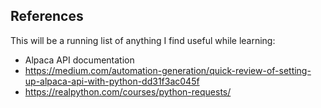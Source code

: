 ## References

This will be a running list of anything I find useful while learning: 

- Alpaca API documentation
- https://medium.com/automation-generation/quick-review-of-setting-up-alpaca-api-with-python-dd31f3ac045f
- https://realpython.com/courses/python-requests/

